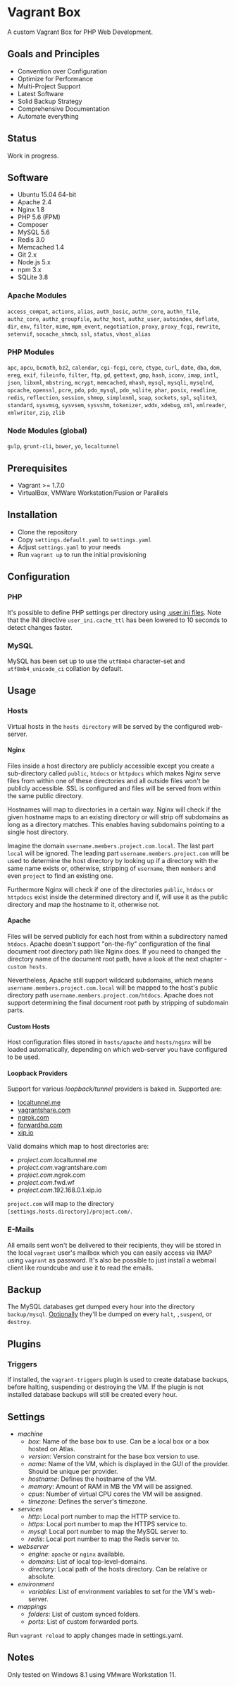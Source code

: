 # Vagrant Box
A custom Vagrant Box for PHP Web Development.

## Goals and Principles
* Convention over Configuration
* Optimize for Performance
* Multi-Project Support
* Latest Software
* Solid Backup Strategy
* Comprehensive Documentation
* Automate everything

## Status
Work in progress.

## Software
* Ubuntu 15.04 64-bit
* Apache 2.4
* Nginx 1.8
* PHP 5.6 (FPM)
* Composer
* MySQL 5.6
* Redis 3.0
* Memcached 1.4
* Git 2.x
* Node.js 5.x
* npm 3.x
* SQLite 3.8

### Apache Modules
`access_compat`, `actions`, `alias`, `auth_basic`, `authn_core`, `authn_file`, `authz_core`, `authz_groupfile`,
`authz_host`, `authz_user`, `autoindex`, `deflate`, `dir`, `env`, `filter`, `mime`, `mpm_event`, `negotiation`,
`proxy`, `proxy_fcgi`, `rewrite`, `setenvif`, `socache_shmcb`, `ssl`, `status`, `vhost_alias`

### PHP Modules
`apc`, `apcu`, `bcmath`, `bz2`, `calendar`, `cgi-fcgi`, `core`, `ctype`, `curl`, `date`, `dba`, `dom`, `ereg`, `exif`,
`fileinfo`, `filter`, `ftp`, `gd`, `gettext`, `gmp`, `hash`, `iconv`, `imap`, `intl`, `json`, `libxml`, `mbstring`,
`mcrypt`, `memcached`, `mhash`, `mysql`, `mysqli`, `mysqlnd`, `opcache`, `openssl`, `pcre`, `pdo`, `pdo_mysql`,
`pdo_sqlite`, `phar`, `posix`, `readline`, `redis`, `reflection`, `session`, `shmop`, `simplexml`, `soap`, `sockets`,
`spl`, `sqlite3`, `standard`, `sysvmsg`, `sysvsem`, `sysvshm`, `tokenizer`, `wddx`, `xdebug`, `xml`, `xmlreader`,
`xmlwriter`, `zip`, `zlib`

### Node Modules (global)
`gulp`, `grunt-cli`, `bower`, `yo`, `localtunnel`

## Prerequisites
* Vagrant >= 1.7.0
* VirtualBox, VMWare Workstation/Fusion or Parallels

## Installation
* Clone the repository
* Copy `settings.default.yaml` to `settings.yaml`
* Adjust `settings.yaml` to your needs
* Run `vagrant up` to run the initial provisioning

## Configuration

### PHP
It's possible to define PHP settings per directory using [.user.ini files](http://php.net/manual/en/configuration.file.per-user.php).
Note that the INI directive `user_ini.cache_ttl` has been lowered to 10 seconds to detect changes faster.

### MySQL
MySQL has been set up to use the `utf8mb4` character-set and `utf8mb4_unicode_ci` collation by default.

## Usage

### Hosts
Virtual hosts in the `hosts directory` will be served by the configured web-server.

#### Nginx
Files inside a host directory are publicly accessible except you create a sub-directory called `public`, `htdocs` or
`httpdocs` which makes Nginx serve files from within one of these directories and all outside files won't be publicly
accessible. SSL is configured and files will be served from within the same public directory.

Hostnames will map to directories in a certain way. Nginx will check if the given hostname maps to an existing
directory or will strip off subdomains as long as a directory matches. This enables having subdomains pointing
to a single host directory.

Imagine the domain `username.members.project.com.local`. The last part `local` will be ignored. The leading part
`username.members.project.com` will be used to determine the host directory by looking up if a directory with the
same name exists or, otherwise, stripping of `username`, then `members` and even `project` to find an existing one.

Furthermore Nginx will check if one of the directories `public`, `htdocs` or `httpdocs` exist inside the determined
directory and if, will use it as the public directory and map the hostname to it, otherwise not.

#### Apache
Files will be served publicly for each host from within a subdirectory named `htdocs`. Apache doesn't support
"on-the-fly" configuration of the final document root directory path like Nginx does. If you need to changed the
directory name of the document root path, have a look at the next chapter - `custom hosts`.

Nevertheless, Apache still support wildcard subdomains, which means `username.members.project.com.local` will be mapped
to the host's public directory path `username.members.project.com/htdocs`. Apache does not support determining the
final document root path by stripping of subdomain parts.

#### Custom Hosts
Host configuration files stored in `hosts/apache` and `hosts/nginx` will be loaded automatically, depending on which
web-server you have configured to be used.

#### Loopback Providers
Support for various *loopback/tunnel* providers is baked in. Supported are:

- [localtunnel.me]
- [vagrantshare.com]
- [ngrok.com]
- [forwardhq.com]
- [xip.io]

Valid domains which map to host directories are:

- *project.com*.localtunnel.me
- *project.com*.vagrantshare.com
- *project.com*.ngrok.com
- *project.com*.fwd.wf
- *project.com*.192.168.0.1.xip.io

`project.com` will map to the directory `[settings.hosts.directory]/project.com/`.

### E-Mails
All emails sent won't be delivered to their recipients, they will be stored
in the local `vagrant` user's mailbox which you can easily access via IMAP
using `vagrant` as password. It's also be possible to just install a webmail
client like roundcube and use it to read the emails.

## Backup
The MySQL databases get dumped every hour into the directory `backup/mysql`.
[Optionally](#triggers) they'll be dumped on every `halt`, `,suspend`, or `destroy`.

## Plugins

### Triggers
If installed, the `vagrant-triggers` plugin is used to create database backups,
before halting, suspending or destroying the VM. If the plugin is not installed
database backups will still be created every hour.

## Settings
- *machine*
    - *box*: Name of the base box to use. Can be a local box or a box hosted on Atlas.
    - *version*: Version constraint for the base box version to use.
    - *name*: Name of the VM, which is displayed in the GUI of the provider. Should be unique per provider.
    - *hostname*: Defines the hostname of the VM.
    - *memory*: Amount of RAM in MB the VM will be assigned.
    - *cpus*: Number of virtual CPU cores the VM will be assigned.
    - *timezone*: Defines the server's timezone.
- *services*
    - *http*: Local port number to map the HTTP service to.
    - *https*: Local port number to map the HTTPS service to.
    - *mysql*: Local port number to map the MySQL server to.
    - *redis*: Local port number to map the Redis server to.
- *webserver*
    - *engine*: `apache` or `nginx` available.
    - *domains*: List of local top-level-domains.
    - *directory*: Local path of the hosts directory. Can be relative or absolute.
- *environment*
    - *variables*: List of environment variables to set for the VM's web-server.
- *mappings*
    - *folders*: List of custom synced folders.
    - *ports*: List of custom forwarded ports.

Run `vagrant reload` to apply changes made in settings.yaml.

## Notes
Only tested on Windows 8.1 using VMware Workstation 11.

[localtunnel.me]: http://localtunnel.me/
[vagrantshare.com]: http://vagrantshare.com/
[ngrok.com]: http://ngrok.com/
[fwd.wf]: https://forwardhq.com/
[forwardhq.com]: https://forwardhq.com/
[xip.io]: http://xip.io/
